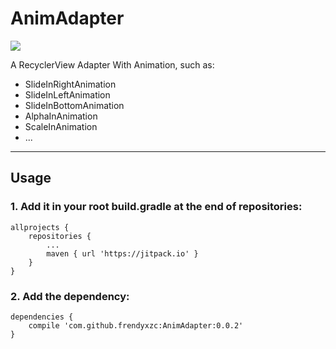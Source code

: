 # AnimAdapter

[![](https://jitpack.io/v/frendyxzc/AnimAdapter.svg)](https://jitpack.io/#frendyxzc/AnimAdapter)


A RecyclerView Adapter With Animation, such as:

* SlideInRightAnimation
* SlideInLeftAnimation
* SlideInBottomAnimation
* AlphaInAnimation
* ScaleInAnimation
* ...

-----


## Usage

### 1. Add it in your root build.gradle at the end of repositories:

```
allprojects {
	repositories {
		...
		maven { url 'https://jitpack.io' }
	}
}
```

### 2. Add the dependency:

```
dependencies {
	compile 'com.github.frendyxzc:AnimAdapter:0.0.2'
}
```
